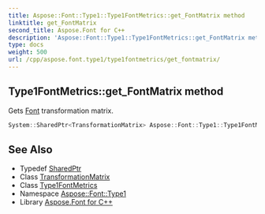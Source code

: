 ```yaml
---
title: Aspose::Font::Type1::Type1FontMetrics::get_FontMatrix method
linktitle: get_FontMatrix
second_title: Aspose.Font for C++
description: 'Aspose::Font::Type1::Type1FontMetrics::get_FontMatrix method. Gets Font transformation matrix in C++.'
type: docs
weight: 500
url: /cpp/aspose.font.type1/type1fontmetrics/get_fontmatrix/
---
```

## Type1FontMetrics::get_FontMatrix method


Gets [Font](../../../aspose.font/font/) transformation matrix.

```cpp
System::SharedPtr<TransformationMatrix> Aspose::Font::Type1::Type1FontMetrics::get_FontMatrix() override
```

## See Also

* Typedef [SharedPtr](../../../system/sharedptr/)
* Class [TransformationMatrix](../../../aspose.font/transformationmatrix/)
* Class [Type1FontMetrics](../)
* Namespace [Aspose::Font::Type1](../../)
* Library [Aspose.Font for C++](../../../)

